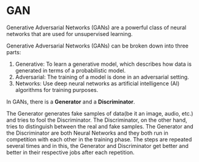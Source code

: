 # GAN

Generative Adversarial Networks (GANs) are a powerful class of neural networks that are used for unsupervised learning.

Generative Adversarial Networks (GANs) can be broken down into three parts:
1. Generative: To learn a generative model, which describes how data is generated in terms of a probabilistic model.
2. Adversarial: The training of a model is done in an adversarial setting.
3. Networks: Use deep neural networks as artificial intelligence (AI) algorithms for training purposes.

In GANs, there is a **Generator** and a **Discriminator**. 

The Generator generates fake samples of data(be it an image, audio, etc.) and tries to fool the Discriminator. The Discriminator, on the other hand, tries to distinguish between the real and fake samples. The Generator and the Discriminator are both Neural Networks and they both run in competition with each other in the training phase. The steps are repeated several times and in this, the Generator and Discriminator get better and better in their respective jobs after each repetition. 
